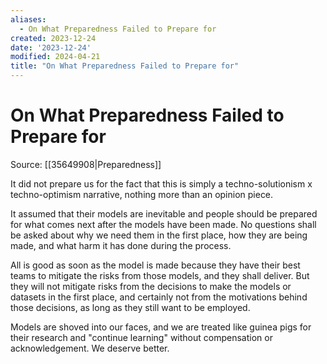 ```yaml
---
aliases:
  - On What Preparedness Failed to Prepare for
created: 2023-12-24
date: '2023-12-24'
modified: 2024-04-21
title: "On What Preparedness Failed to Prepare for"
---
```


# On What Preparedness Failed to Prepare for

Source: [[35649908|Preparedness]]

It did not prepare us for the fact that this is simply a techno-solutionism x techno-optimism narrative, nothing more than an opinion piece.

It assumed that their models are inevitable and people should be prepared for what comes next after the models have been made. No questions shall be asked about why we need them in the first place, how they are being made, and what harm it has done during the process.

All is good as soon as the model is made because they have their best teams to mitigate the risks from those models, and they shall deliver. But they will not mitigate risks from the decisions to make the models or datasets in the first place, and certainly not from the motivations behind those decisions, as long as they still want to be employed.

Models are shoved into our faces, and we are treated like guinea pigs for their research and "continue learning" without compensation or acknowledgement. We deserve better.